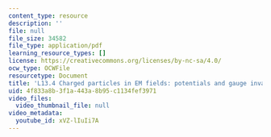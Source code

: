 ```yaml
---
content_type: resource
description: ''
file: null
file_size: 34582
file_type: application/pdf
learning_resource_types: []
license: https://creativecommons.org/licenses/by-nc-sa/4.0/
ocw_type: OCWFile
resourcetype: Document
title: 'L13.4 Charged particles in EM fields: potentials and gauge invariance transcript'
uid: 4f833a8b-3f1a-443a-8b95-c1134fef3971
video_files:
  video_thumbnail_file: null
video_metadata:
  youtube_id: xVZ-lIuIi7A
---
```

